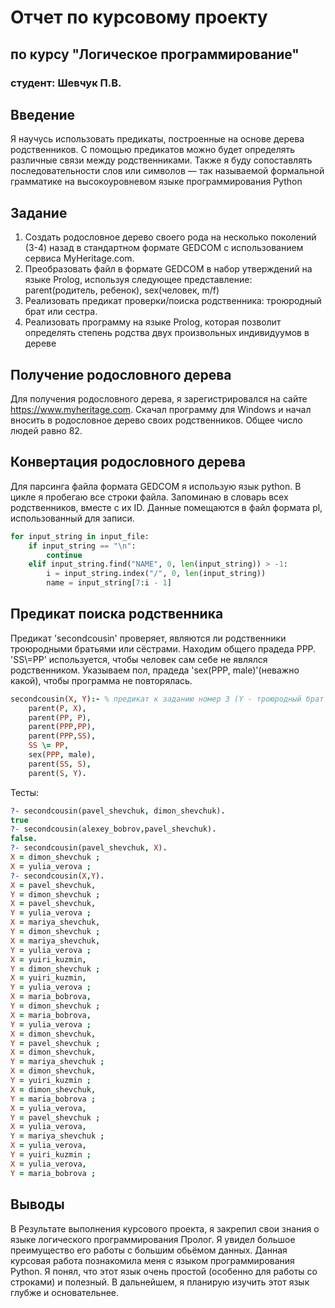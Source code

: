 # Отчет по курсовому проекту
## по курсу "Логическое программирование"

### студент: Шевчук П.В.

## Введение

Я научусь использовать предикаты, построенные на основе дерева родственников. С помощью предикатов можно будет определять различные связи между родственниками. Также я буду сопоставлять последовательности слов или символов — так называемой формальной грамматике на высокоуровневом языке программирования Python

## Задание

 1. Создать родословное дерево своего рода на несколько поколений (3-4) назад в стандартном формате GEDCOM с использованием сервиса MyHeritage.com.
 2. Преобразовать файл в формате GEDCOM в набор утверждений на языке Prolog, используя следующее представление: parent(родитель, ребенок), sex(человек, m/f)
 3. Реализовать предикат проверки/поиска родственника: троюродный брат или сестра. 
 4. Реализовать программу на языке Prolog, которая позволит определять степень родства двух произвольных индивидуумов в дереве
 
## Получение родословного дерева

Для получения родословного дерева, я зарегистрировался на сайте https://www.myheritage.com. Скачал программу для Windows и начал вносить в родословное дерево своих родственников. Общее число людей равно 82.

## Конвертация родословного дерева

Для парсинга файла формата GEDCOM я использую язык python. В цикле я пробегаю все строки файла. Запоминаю в словарь всех родственников, вместе с их ID. Данные помещаются в файл формата pl, использованный для записи.
``` Python
for input_string in input_file:
    if input_string == "\n":
        continue
    elif input_string.find("NAME", 0, len(input_string)) > -1:
        i = input_string.index("/", 0, len(input_string))
        name = input_string[7:i - 1] 
```

## Предикат поиска родственника

Предикат 'secondcousin' проверяет, являются ли родственники троюродными братьями или сёстрами. Находим общего прадеда PPP. 'SS\\=PP' используется, чтобы человек сам себе не являлся родственником. Указываем пол, прадеда 'sex(PPP, male)'(неважно какой), чтобы программа не повторялась.
``` Prolog
secondcousin(X, Y):- % предикат к заданию номер 3 (Y - троюродный брат или сестра)
    parent(P, X),
    parent(PP, P),
    parent(PPP,PP),
    parent(PPP,SS),
    SS \= PP,
    sex(PPP, male),
    parent(SS, S),
    parent(S, Y).
 ```
Тесты: 
``` prolog
?- secondcousin(pavel_shevchuk, dimon_shevchuk).
true
?- secondcousin(alexey_bobrov,pavel_shevchuk).
false.
?- secondcousin(pavel_shevchuk, X).
X = dimon_shevchuk ;
X = yulia_verova ;
?- secondcousin(X,Y).
X = pavel_shevchuk,
Y = dimon_shevchuk ;
X = pavel_shevchuk,
Y = yulia_verova ;
X = mariya_shevchuk,
Y = dimon_shevchuk ;
X = mariya_shevchuk,
Y = yulia_verova ;
X = yuiri_kuzmin,
Y = dimon_shevchuk ;
X = yuiri_kuzmin,
Y = yulia_verova ;
X = maria_bobrova,
Y = dimon_shevchuk ;
X = maria_bobrova,
Y = yulia_verova ;
X = dimon_shevchuk,
Y = pavel_shevchuk ;
X = dimon_shevchuk,
Y = mariya_shevchuk ;
X = dimon_shevchuk,
Y = yuiri_kuzmin ;
X = dimon_shevchuk,
Y = maria_bobrova ;
X = yulia_verova,
Y = pavel_shevchuk ;
X = yulia_verova,
Y = mariya_shevchuk ;
X = yulia_verova,
Y = yuiri_kuzmin ;
X = yulia_verova,
Y = maria_bobrova ;
```


## Выводы

В Результате выполнения курсового проекта, я закрепил свои знания о языке логического программирования Пролог. Я увидел большое преимущество его работы с большим обьёмом данных. Данная курсовая работа познакомила меня с языком программирования Python. Я понял, что этот язык очень простой (особенно для работы со строками) и полезный. В дальнейшем, я планирую изучить этот язык глубже и основательнее.
